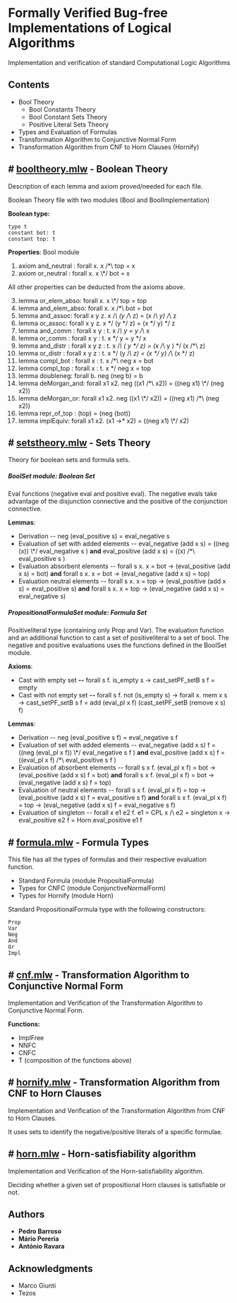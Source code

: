 # Formally Verified Bug-free Implementations of Logical Algorithms

Implementation and verification of standard Computational Logic Algorithms

## Contents

* Bool Theory
    * Bool Constants Theory
    * Bool Constant Sets Theory
    * Positive Literal Sets Theory
* Types and Evaluation of Formulas
* Transformation Algorithm to Conjunctive Normal Form
* Transformation Algorithm from CNF to Horn Clauses (Hornify)


## # [booltheory.mlw](https://gitlab.com/releaselab/factor/formally-verified-bug-free-implementations-of-logical-algorithms/-/blob/master/booltheory.mlw) - Boolean Theory


Description of each lemma and axiom proved/needed for each file.

Boolean Theory file with two modules (Bool and BoolImplementation)

**Boolean type:**

```
type t
constant bot: t
constant top: t
```

**Properties**: Bool module


1. axiom and_neutral : forall x. x /\*\ top = x
2. axiom or_neutral : forall x. x \\\*/ bot = x

All other properties can be deducted from the axioms above.

3. lemma or_elem_abso: forall x. x \\\*/ top = top
4. lemma and_elem_abso: forall x. x /\*\ bot = bot
5. lemma and_assoc: forall x y z. x /*\ (y /*\ z) = (x /*\ y) /*\ z
6. lemma or_assoc: forall x y z. x \*/ (y \*/ z) = (x \*/ y) \*/ z
7. lemma and_comm : forall x y : t. x /*\ y = y /*\ x
8. lemma or_comm : forall x y : t. x \*/ y = y \*/ x
9. lemma and_distr : forall x y z : t. x /*\ ( y \*/ z) = (x /*\ y ) \*/ (x /*\ z)
10. lemma or_distr : forall x y z : t. x \*/ (y /*\ z) = (x \*/ y) /*\  (x \*/ z) 
11. lemma compl_bot : forall x : t. x /*\ neg x = bot
12. lemma compl_top : forall x : t. x \*/ neg x = top
13. lemma doubleneg: forall b. neg (neg b) = b
14. lemma deMorgan_and: forall x1 x2. neg ((x1 /\*\ x2)) = ((neg x1) \\\*/ (neg x2))
15. lemma deMorgan_or: forall x1 x2. neg ((x1 \\\*/ x2)) = ((neg x1) /\*\ (neg x2)) 
16. lemma repr_of_top : (top) = (neg (bot))
17. lemma implEquiv: forall x1 x2. (x1 ->* x2) = ((neg x1) \\\*/ x2)


## # [setstheory.mlw](https://gitlab.com/releaselab/factor/formally-verified-bug-free-implementations-of-logical-algorithms/-/blob/master/setstheory.mlw) - Sets Theory


Theory for boolean sets and formula sets.

##### BoolSet module: Boolean Set

Eval functions (negative eval and positive eval). The negative evals take advantage of the disjunction connective and the positive of the conjunction connective.

**Lemmas**:

*  Derivation -- neg (eval_positive s) = eval_negative s
*  Evaluation of set with added elements -- eval_negative (add x s) = ((neg (x)) \\\*/ eval_negative s ) **and** eval_positive (add x s) = ((x) /\*\ eval_positive s )
*  Evaluation absorbent elements -- forall s x. x = bot -> (eval_positive (add x s) = bot) **and** forall s x. x = bot -> (eval_negative (add x s) = top)
*  Evaluation neutral elements -- forall s x. x = top -> (eval_positive (add x s) = eval_positive s) **and** forall s x. x = top -> (eval_negative (add x s) = eval_negative s)


##### PropositionalFormulaSet module: Formula Set

Positiveliteral type (containing only Prop and Var). The evaluation function and an additional function to cast a set of positiveliteral to a set of bool.
The negative and positive evaluations uses the functions defined in the BoolSet module.

**Axioms**:

*  Cast with empty set **--** forall s f. is_empty s -> cast_setPF_setB s f = empty
*  Cast with not empty set **--** forall s f. not (is_empty s) -> forall x. mem x s -> cast_setPF_setB s f = add (eval_pl x f) (cast_setPF_setB (remove x s) f)

**Lemmas**:

*  Derivation -- neg (eval_positive s f) = eval_negative s f
*  Evaluation of set with added elements  -- eval_negative (add x s) f = ((neg (eval_pl x f)) \\\*/ eval_negative s f ) **and** eval_positive (add x s) f = ((eval_pl x f) /\*\ eval_positive s f )
*  Evaluation of absorbent elements -- forall s x f. (eval_pl x f) = bot -> (eval_positive (add x s) f = bot) **and** forall s x f. (eval_pl x f) = bot -> (eval_negative (add x s) f = top)
*  Evaluation of neutral elements -- forall s x f. (eval_pl x f) = top -> (eval_positive (add x s) f = eval_positive s f) **and** forall s x f. (eval_pl x f) = top -> (eval_negative (add x s) f = eval_negative s f)
* Evaluation of singleton --  forall x e1 e2 f. e1 = CPL x /\ e2 = singleton x -> eval_positive e2 f = Horn.eval_positive e1 f



## # [formula.mlw](https://gitlab.com/releaselab/factor/formally-verified-bug-free-implementations-of-logical-algorithms/-/blob/master/formula.mlw) - Formula Types

This file has all the types of formulas and their respective evaluation function.

* Standard Formula (module PropositialFormula)
* Types for CNFC (module ConjunctiveNormalForm)
* Types for Hornify (module Horn)


Standard PropositionalFormula type with the following constructors:

```
Prop
Var
Neg
And
Or
Impl
```

## # [cnf.mlw](https://gitlab.com/releaselab/factor/formally-verified-bug-free-implementations-of-logical-algorithms/-/blob/master/cnf.mlw) - Transformation Algorithm to Conjunctive Normal Form

Implementation and Verification of the Transformation Algorithm to Conjunctive Normal Form.

**Functions:**

* ImplFree
* NNFC
* CNFC
* T (composition of the functions above)


## # [hornify.mlw](https://gitlab.com/releaselab/factor/formally-verified-bug-free-implementations-of-logical-algorithms/-/blob/master/hornify.mlw) - Transformation Algorithm from CNF to Horn Clauses

Implementation and Verification of the Transformation Algorithm from CNF to Horn Clauses.

It uses sets to identify the negative/positive literals of a specific formulae.

## # [horn.mlw](https://gitlab.com/releaselab/factor/formally-verified-bug-free-implementations-of-logical-algorithms/-/blob/master/horn.mlw) - Horn-satisfiability algorithm

Implementation and Verification of the Horn-satisfiability algorithm.

Deciding whether a given set of propositional Horn clauses is satisfiable or not.


## Authors

* **Pedro Barroso**
* **Mário Pereria** 
* **António Ravara**

## Acknowledgments

* Marco Giunti
* Tezos
